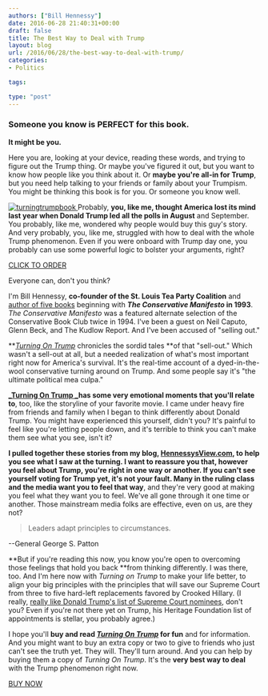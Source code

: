 ```yaml
---
authors: ["Bill Hennessy"]
date: 2016-06-28 21:40:31+00:00
draft: false
title: The Best Way to Deal with Trump
layout: blog
url: /2016/06/28/the-best-way-to-deal-with-trump/
categories:
- Politics

tags:

type: "post"
---
```


### Someone you know is PERFECT for this book.



**It might be you.**

Here you are, looking at your device, reading these words, and trying to figure out the Trump thing. Or maybe you've figured it out, but you want to know how people like you think about it. Or **maybe you're all-in for Trump**, but you need help talking to your friends or family about your Trumpism. You might be thinking this book is for you. Or someone you know well.

[![turningtrumpbook](https://hennessysview.com/wp-content/uploads/2016/06/turningtrumpbook-259x300.jpg)
](https://www.createspace.com/6282532)Probably, **you, like me, thought America lost its mind last year when Donald Trump led all the polls in August** and September. You probably, like me, wondered why people would buy this guy's story. And very probably, you, like me, struggled with how to deal with the whole Trump phenomenon. Even if you were onboard with Trump day one, you probably can use some powerful logic to bolster your arguments, right?

[CLICK TO ORDER](https://www.createspace.com/6282532)

Everyone can, don't you think?

I'm Bill Hennessy, **co-founder of the St. Louis Tea Party Coalition** and [author of five books](https://hennessysview.com/books-by-bill-hennessy/) beginning with **_The Conservative Manifesto_ in 1993**. _The Conservative Manifesto_ was a featured alternate selection of the Conservative Book Club twice in 1994. I've been a guest on Neil Caputo, Glenn Beck, and The Kudlow Report. And I've been accused of "selling out."

**[_Turning On Trump_](https://www.createspace.com/6282532) chronicles the sordid tales **of that "sell-out." Which wasn't a sell-out at all, but a needed realization of what's most important right now for America's survival. It's the real-time account of a dyed-in-the-wool conservative turning around on Trump. And some people say it's "the ultimate political mea culpa."

**[_Turning On Trump _](https://www.createspace.com/6282532)has some very emotional moments that you'll relate to**, too, like the storyline of your favorite movie. I came under heavy fire from friends and family when I began to think differently about Donald Trump. You might have experienced this yourself, didn't you? It's painful to feel like you're letting people down, and it's terrible to think you can't make them see what you see, isn't it?

**I pulled together these stories from my blog, **[**HennessysView.com**](https://hennessysview.com/), to help you see what I saw at the turning. I want to reassure you that, however you feel about Trump, you're right in one way or another. If you can't see yourself voting for Trump yet, it's not your fault. Many in** the ruling class and the media want you to feel that way**, and they're very good at making you feel what they want you to feel. We've all gone through it one time or another. Those mainstream media folks are effective, even on us, are they not?



> Leaders adapt principles to circumstances.

--General George S. Patton



**But if you're reading this now, you know you're open to overcoming those feelings that hold you back **from thinking differently. I was there, too. And I'm here now with _Turning on Trump_ to make your life better, to align your big principles with the principles that will save our Supreme Court from three to five hard-left replacements favored by Crooked Hillary. (I really, [really like Donald Trump's list of Supreme Court nominees](https://www.breitbart.com/radio/2016/05/21/klukowski-trump-scotus-list-conservative-goldmine/), don't you? Even if you're not there yet on Trump, his Heritage Foundation list of appointments is stellar, you probably agree.)

I hope you'll **buy and read [_Turning On Trump_](https://www.createspace.com/6282532) for fun** and for information. And you might want to buy an extra copy or two to give to friends who just can't see the truth yet. They will. They'll turn around. And you can help by buying them a copy of _Turning On Trump_. It's the **very best way to deal** with the Trump phenomenon right now.

[BUY NOW](https://www.createspace.com/6282532)
